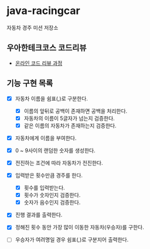 # java-racingcar

자동차 경주 미션 저장소

## 우아한테크코스 코드리뷰

- [온라인 코드 리뷰 과정](https://github.com/woowacourse/woowacourse-docs/blob/master/maincourse/README.md)

## 기능 구현 목록

- [x] 자동차 이름을 쉼표(,)로 구분한다.
    - [x] 이름의 앞뒤로 공백이 존재하면 공백을 처리한다.
    - [x] 자동차의 이름이 5글자가 넘는지 검증한다.
    - [x] 같은 이름의 자동차가 존재하는지 검증한다.

- [x] 자동차에게 이름을 부여한다.

- [x] 0 ~ 9사이의 랜덤한 숫자를 생성한다.
- [x] 전진하는 조건에 따라 자동차가 전진한다.
- [x] 입력받은 횟수만큼 경주를 한다.
    - [x] 횟수를 입력받는다.
    - [x] 횟수가 숫자인지 검증한다.
    - [x] 숫자가 음수인지 검증한다.
- [x] 진행 결과를 출력한다.
- [x] 정해진 횟수 동안 가장 많이 이동한 자동차(우승자)를 구한다.
- [ ] 우승자가 여려명일 경우 쉼표(,)로 구분지어 출력한다.
